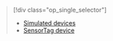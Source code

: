 > [!div class="op_single_selector"]
> * [Simulated devices](../articles/iot-suite/iot-suite-gateway-kit-get-started-simulator.md)
> * [SensorTag device](../articles/iot-suite/iot-suite-gateway-kit-get-started-sensortag.md)
